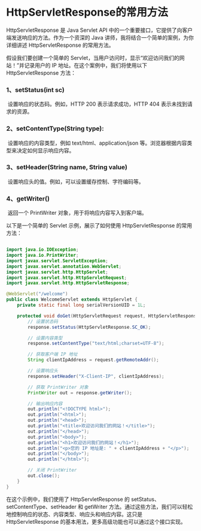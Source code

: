 # HttpServletResponse的常用方法

HttpServletResponse 是 Java Servlet API 中的一个重要接口，它提供了向客户端发送响应的方法。作为一个资深的 Java 讲师，我将结合一个简单的案例，为你详细讲述 HttpServletResponse 的常用方法。

假设我们要创建一个简单的 Servlet，当用户访问时，显示“欢迎访问我们的网站！”并记录用户的 IP 地址。在这个案例中，我们将使用以下 HttpServletResponse 方法： 

### 1、setStatus(int sc)

​      设置响应的状态码。例如，HTTP 200 表示请求成功，HTTP 404 表示未找到请求的资源。 

### 2、setContentType(String type):

​      设置响应的内容类型，例如 text/html、application/json 等。浏览器根据内容类型来决定如何显示响应内容。 

### 3、setHeader(String name, String value)

​      设置响应头的值。例如，可以设置缓存控制、字符编码等。 

### 4、getWriter()

​       返回一个 PrintWriter 对象，用于将响应内容写入到客户端。

以下是一个简单的 Servlet 示例，展示了如何使用 HttpServletResponse 的常用方法：

```java

import java.io.IOException;
import java.io.PrintWriter;
import javax.servlet.ServletException;
import javax.servlet.annotation.WebServlet;
import javax.servlet.http.HttpServlet;
import javax.servlet.http.HttpServletRequest;
import javax.servlet.http.HttpServletResponse;

@WebServlet("/welcome")
public class WelcomeServlet extends HttpServlet {
    private static final long serialVersionUID = 1L;

    protected void doGet(HttpServletRequest request, HttpServletResponse response) throws ServletException, IOException {
        // 设置状态码
        response.setStatus(HttpServletResponse.SC_OK);

        // 设置内容类型
        response.setContentType("text/html;charset=UTF-8");

        // 获取客户端 IP 地址
        String clientIpAddress = request.getRemoteAddr();

        // 设置响应头
        response.setHeader("X-Client-IP", clientIpAddress);

        // 获取 PrintWriter 对象
        PrintWriter out = response.getWriter();

        // 输出响应内容
        out.println("<!DOCTYPE html>");
        out.println("<html>");
        out.println("<head>");
        out.println("<title>欢迎访问我们的网站！</title>");
        out.println("</head>");
        out.println("<body>");
        out.println("<h1>欢迎访问我们的网站！</h1>");
        out.println("<p>您的 IP 地址是: " + clientIpAddress + "</p>");
        out.println("</body>");
        out.println("</html>");

        // 关闭 PrintWriter
        out.close();
    }
}
```



在这个示例中，我们使用了 HttpServletResponse 的 setStatus、setContentType、setHeader 和 getWriter 方法。通过这些方法，我们可以轻松地控制响应的状态、内容类型、响应头和响应内容。这只是 HttpServletResponse 的基本用法，更多高级功能也可以通过这个接口实现。

